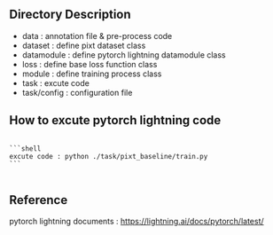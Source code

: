 ## Directory Description
- data : annotation file & pre-process code
- dataset : define pixt dataset class
- datamodule : define pytorch lightning datamodule class
- loss : define base loss function class
- module : define training process class
- task : excute code
- task/config : configuration file

## How to excute pytorch lightning code
<pre>
<code>
```shell
excute code : python ./task/pixt_baseline/train.py
```
</code>
</pre>

## Reference
pytorch lightning documents : <https://lightning.ai/docs/pytorch/latest/>